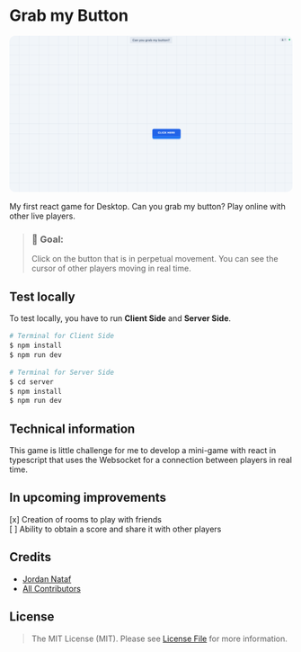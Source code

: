 # Grab my Button

<img src="./public/screenshot.png" alt="screenshot" style="border-radius: 10px;" />

My first react game for Desktop. Can you grab my button? Play online with other live players.

> ### 🎯 **Goal:**
>Click on the button that is in perpetual movement. You can see the cursor of other players moving in real time.

## Test locally
To test locally, you have to run **Client Side** and **Server Side**.

```bash
# Terminal for Client Side
$ npm install
$ npm run dev
```
```bash
# Terminal for Server Side
$ cd server
$ npm install
$ npm run dev
```

## Technical information
This game is little challenge for me to develop a mini-game with react in typescript that uses the Websocket for a connection between players in real time.

## In upcoming improvements
[x] Creation of rooms to play with friends<br>
[ ] Ability to obtain a score and share it with other players

## Credits

- [Jordan Nataf](https://github.com/jornatf)
- [All Contributors](../../contributors)

## License

> The MIT License (MIT). Please see [License File](LICENSE.md) for more information.
